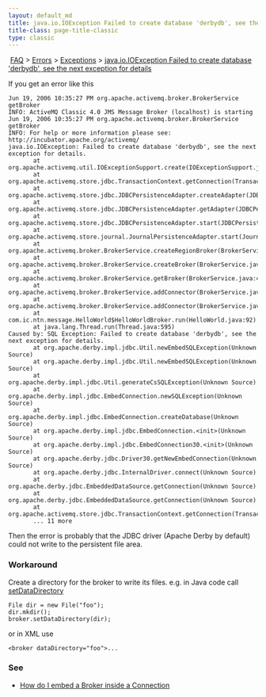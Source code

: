 ```yaml
---
layout: default_md
title: java.io.IOException Failed to create database 'derbydb', see the next exception for details 
title-class: page-title-classic
type: classic
---
```


 [FAQ](faq) > [Errors](errors) > [Exceptions](exceptions) > [java.io.IOException Failed to create database 'derbydb', see the next exception for details](javaioioexception-failed-to-create-database-derbydb-see-the-next-exception-for-details)


If you get an error like this
```
Jun 19, 2006 10:35:27 PM org.apache.activemq.broker.BrokerService getBroker
INFO: ActiveMQ Classic 4.0 JMS Message Broker (localhost) is starting
Jun 19, 2006 10:35:27 PM org.apache.activemq.broker.BrokerService getBroker
INFO: For help or more information please see: http://incubator.apache.org/activemq/
java.io.IOException: Failed to create database 'derbydb', see the next exception for details.
       at org.apache.activemq.util.IOExceptionSupport.create(IOExceptionSupport.java:42)
       at org.apache.activemq.store.jdbc.TransactionContext.getConnection(TransactionContext.java:58)
       at org.apache.activemq.store.jdbc.JDBCPersistenceAdapter.createAdapter(JDBCPersistenceAdapter.java:229)
       at org.apache.activemq.store.jdbc.JDBCPersistenceAdapter.getAdapter(JDBCPersistenceAdapter.java:213)
       at org.apache.activemq.store.jdbc.JDBCPersistenceAdapter.start(JDBCPersistenceAdapter.java:139)
       at org.apache.activemq.store.journal.JournalPersistenceAdapter.start(JournalPersistenceAdapter.java:215)
       at org.apache.activemq.broker.BrokerService.createRegionBroker(BrokerService.java:930)
       at org.apache.activemq.broker.BrokerService.createBroker(BrokerService.java:888)
       at org.apache.activemq.broker.BrokerService.getBroker(BrokerService.java:458)
       at org.apache.activemq.broker.BrokerService.addConnector(BrokerService.java:143)
       at org.apache.activemq.broker.BrokerService.addConnector(BrokerService.java:133)
       at com.ic.ntn.message.HelloWorld$HelloWorldBroker.run(HelloWorld.java:92)
       at java.lang.Thread.run(Thread.java:595)
Caused by: SQL Exception: Failed to create database 'derbydb', see the next exception for details.
       at org.apache.derby.impl.jdbc.Util.newEmbedSQLException(Unknown Source)
       at org.apache.derby.impl.jdbc.Util.newEmbedSQLException(Unknown Source)
       at org.apache.derby.impl.jdbc.Util.generateCsSQLException(Unknown Source)
       at org.apache.derby.impl.jdbc.EmbedConnection.newSQLException(Unknown Source)
       at org.apache.derby.impl.jdbc.EmbedConnection.createDatabase(Unknown Source)
       at org.apache.derby.impl.jdbc.EmbedConnection.<init>(Unknown Source)
       at org.apache.derby.impl.jdbc.EmbedConnection30.<init>(Unknown Source)
       at org.apache.derby.jdbc.Driver30.getNewEmbedConnection(Unknown Source)
       at org.apache.derby.jdbc.InternalDriver.connect(Unknown Source)
       at org.apache.derby.jdbc.EmbeddedDataSource.getConnection(Unknown Source)
       at org.apache.derby.jdbc.EmbeddedDataSource.getConnection(Unknown Source)
       at org.apache.activemq.store.jdbc.TransactionContext.getConnection(TransactionContext.java:54)
       ... 11 more
```
Then the error is probably that the JDBC driver (Apache Derby by default) could not write to the persistent file area.

### Workaround

Create a directory for the broker to write its files. e.g. in Java code call [setDataDirectory](http://incubator.apache.org/activemq/maven/activemq-core/apidocs/org/apache/activemq/broker/BrokerService.html#setDataDirectory(java.io.File))
```
File dir = new File("foo");
dir.mkdir();
broker.setDataDirectory(dir);
```
or in XML use
```
<broker dataDirectory="foo">...
```

### See

*   [How do I embed a Broker inside a Connection](how-do-i-embed-a-broker-inside-a-connection)

